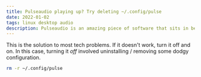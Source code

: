 ```yaml
---
title: Pulseaudio playing up? Try deleting ~/.config/pulse
date: 2022-01-02
tags: linux desktop audio
description: Pulseaudio is an amazing piece of software that sits in between the linux driver and applications. It stopped working for me... but an easy fix was to delete its config directory.
---
```


This is the solution to most tech problems. If it doesn't work, turn it off and on.
In this case, turning it *off* involved uninstalling / removing some dodgy configuration.

```sh
rm -r ~/.config/pulse
```
